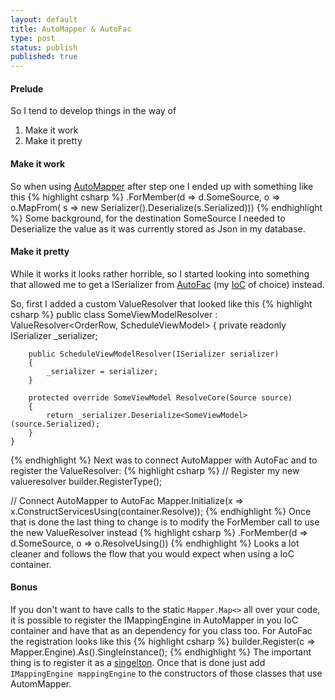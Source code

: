 ```yaml
---
layout: default
title: AutoMapper & AutoFac
type: post
status: publish
published: true
---
```


#### Prelude
So I tend to develop things in the way of

1. Make it work
2. Make it pretty

#### Make it work
So when using [AutoMapper](http://automapper.org/) after step one I ended up with something like this
{% highlight csharp %}
.ForMember(d => d.SomeSource, 
     o => o.MapFrom(
          s => new Serializer().Deserialize<SomeViewModel>(s.Serialized)))
{% endhighlight %}
Some background, for the destination SomeSource I needed to Deserialize the value as it was currently stored as Json in my database.

#### Make it pretty
While it works it looks rather horrible, so I started looking into something that allowed me to get a ISerializer from [AutoFac](http://autofac.org/) (my [IoC](http://en.wikipedia.org/wiki/Inversion_of_control) of choice) instead.

So, first I added a custom ValueResolver that looked like this
{% highlight csharp %}
public class SomeViewModelResolver 
    : ValueResolver<OrderRow, ScheduleViewModel>
    {
        private readonly ISerializer _serializer;

        public ScheduleViewModelResolver(ISerializer serializer)
        {
            _serializer = serializer;
        }

        protected override SomeViewModel ResolveCore(Source source)
        {
            return _serializer.Deserialize<SomeViewModel>(source.Serialized);
        }
    }
{% endhighlight %}
Next was to connect AutoMapper with AutoFac and to register the ValueResolver:
{% highlight csharp %}
// Register my new valueresolver
builder.RegisterType<SomeViewModelResolver>();

// Connect AutoMapper to AutoFac
Mapper.Initialize(x => x.ConstructServicesUsing(container.Resolve));
{% endhighlight %}
Once that is done the last thing to change is to modify the ForMember call to use the new ValueResolver instead
{% highlight csharp %}
.ForMember(d => d.SomeSource, o => o.ResolveUsing<SomeViewModelResolver>())
{% endhighlight %}
Looks a lot cleaner and follows the flow that you would expect when using a IoC container.

#### Bonus
If you don't want to have calls to the static ``Mapper.Map<>`` all over your code, it is possible to register the IMappingEngine in AutoMapper in you IoC container and have that as an dependency for you class too. For AutoFac the registration looks like this
{% highlight csharp %}
builder.Register(c => Mapper.Engine).As<IMappingEngine>().SingleInstance();
{% endhighlight %}
The important thing is to register it as a [singelton](http://en.wikipedia.org/wiki/Singleton_pattern). Once that is done just add ``IMappingEngine mappingEngine`` to the constructors of those classes that use AutomMapper.